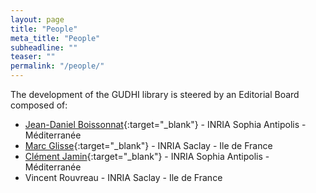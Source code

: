 ```yaml
---
layout: page
title: "People"
meta_title: "People"
subheadline: ""
teaser: ""
permalink: "/people/"
---
```


The development of the GUDHI library is steered by an Editorial Board composed of:

- [Jean-Daniel Boissonnat][1]{:target="_blank"} - INRIA Sophia Antipolis - Méditerranée
- [Marc Glisse][2]{:target="_blank"} - INRIA Saclay - Ile de France
- [Clément Jamin][3]{:target="_blank"} - INRIA Sophia Antipolis - Méditerranée
- Vincent Rouvreau - INRIA Saclay - Ile de France

 [1]: http://www-sop.inria.fr/members/Jean-Daniel.Boissonnat/
 [2]: http://geometrica.saclay.inria.fr/team/Marc.Glisse/
 [3]: https://cjamin.github.io/

